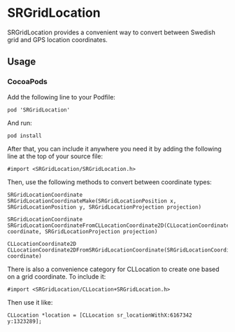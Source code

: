 # SRGridLocation

SRGridLocation provides a convenient way to convert between Swedish grid and GPS location coordinates.

## Usage

### CocoaPods

Add the following line to your Podfile:

	pod 'SRGridLocation'

And run:

	pod install

After that, you can include it anywhere you need it by adding the following line at the top of your source file:

	#import <SRGridLocation/SRGridLocation.h>

Then, use the following methods to convert between coordinate types:

	SRGridLocationCoordinate SRGridLocationCoordinateMake(SRGridLocationPosition x, SRGridLocationPosition y, SRGridLocationProjection projection)

	SRGridLocationCoordinate SRGridLocationCoordinateFromCLLocationCoordinate2D(CLLocationCoordinate2D coordinate, SRGridLocationProjection projection)

	CLLocationCoordinate2D CLLocationCoordinate2DFromSRGridLocationCoordinate(SRGridLocationCoordinate coordinate)

There is also a convenience category for CLLocation to create one based on a grid coordinate. To include it:

	#import <SRGridLocation/CLLocation+SRGridLocation.h>

Then use it like:

	CLLocation *location = [CLLocation sr_locationWithX:6167342 y:1323289];